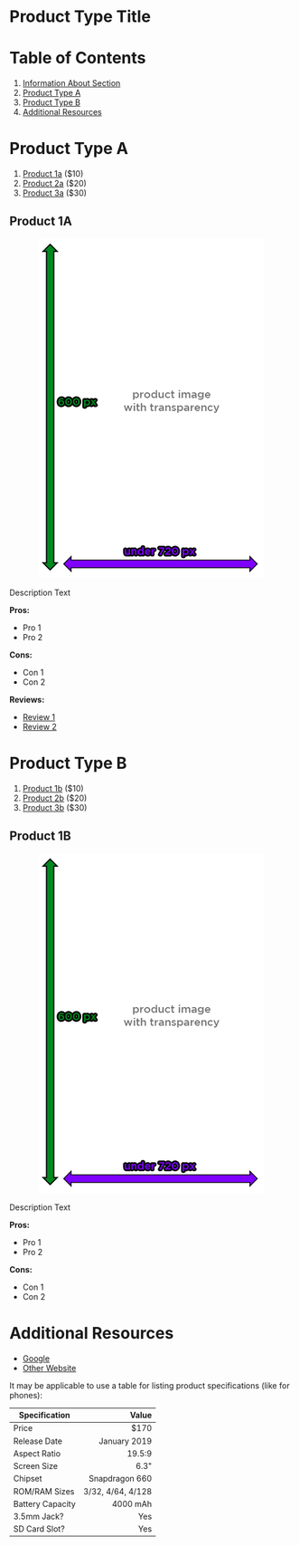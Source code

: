 # Product Type Title

# Table of Contents
1. [Information About Section](#information-about-section)
1. [Product Type A](#product-type-a)
2. [Product Type B](#product-type-b)
3. [Additional Resources](#additional-resources)

# Product Type A
1. [Product 1a](#product-1a) ($10)
2. [Product 2a](#product-2a) ($20)
3. [Product 3a](#product-3a) ($30)

## Product 1A
<p style="text-align:center;"><img src="img/sample/sample_image.png"></p>

Description Text

**Pros:**
- Pro 1
- Pro 2

**Cons:**
- Con 1
- Con 2

**Reviews:**
- [Review 1](https://www.youtube.com)
- [Review 2](https://www.google.com)

# Product Type B
1. [Product 1b](#product-1b) ($10)
2. [Product 2b](#product-2b) ($20)
3. [Product 3b](#product-3b) ($30)

## Product 1B
<p style="text-align:center;"><img src="img/sample/sample_image.png"></p>

Description Text

**Pros:**
- Pro 1
- Pro 2

**Cons:**
- Con 1
- Con 2

# Additional Resources
- [Google](https://www.google.com)
- [Other Website](https://www.google.com)

It may be applicable to use a table for listing product specifications (like for phones):

| Specification 	| Value |
|-------------------|------:|
| Price 			| $170 |
| Release Date		| January 2019 |
| Aspect Ratio		| 19.5:9 |
| Screen Size		| 6.3" |
| Chipset			| Snapdragon 660 |
| ROM/RAM Sizes 	| 3/32, 4/64, 4/128 |
| Battery Capacity 	| 4000 mAh |
| 3.5mm Jack? 		| Yes |
| SD Card Slot? 	| Yes |